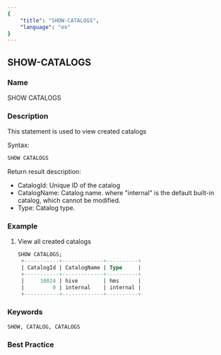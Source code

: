 ```yaml
---
{
    "title": "SHOW-CATALOGS",
    "language": "en"
}
---
```


<!--
Licensed to the Apache Software Foundation (ASF) under one
or more contributor license agreements.  See the NOTICE file
distributed with this work for additional information
regarding copyright ownership.  The ASF licenses this file
to you under the Apache License, Version 2.0 (the
"License"); you may not use this file except in compliance
with the License.  You may obtain a copy of the License at

  http://www.apache.org/licenses/LICENSE-2.0

Unless required by applicable law or agreed to in writing,
software distributed under the License is distributed on an
"AS IS" BASIS, WITHOUT WARRANTIES OR CONDITIONS OF ANY
KIND, either express or implied.  See the License for the
specific language governing permissions and limitations
under the License.
-->

## SHOW-CATALOGS

### Name

SHOW CATALOGS

### Description

This statement is used to view created catalogs

Syntax:

```sql
SHOW CATALOGS
```


Return result description:

* CatalogId: Unique ID of the catalog
* CatalogName: Catalog name. where "internal" is the default built-in catalog, which cannot be modified.
* Type: Catalog type.

### Example

1. View all created catalogs

   ```sql
   SHOW CATALOGS;
    +-----------+-------------+----------+
    | CatalogId | CatalogName | Type     |
    +-----------+-------------+----------+
    |     10024 | hive        | hms      |
    |         0 | internal    | internal |
    +-----------+-------------+----------+
   ```
### Keywords

```
SHOW, CATALOG, CATALOGS
```

### Best Practice

